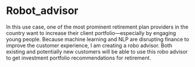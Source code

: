 # Robot_advisor
In this use case, one of the most prominent retirement plan providers in the country want to increase their client portfolio—especially by engaging young people. Because machine learning and NLP are disrupting finance to improve the customer experience, I am creating a robo advisor. Both existing and potentially new customers will be able to use this robo advisor to get investment portfolio recommendations for retirement.
